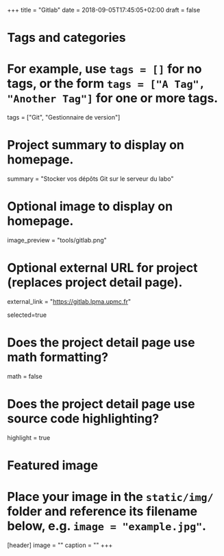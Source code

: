 +++
title = "Gitlab"
date = 2018-09-05T17:45:05+02:00
draft = false

# Tags and categories
# For example, use `tags = []` for no tags, or the form `tags = ["A Tag", "Another Tag"]` for one or more tags.
tags = ["Git", "Gestionnaire de version"]

# Project summary to display on homepage.
summary = "Stocker vos dépôts Git sur le serveur du labo"

# Optional image to display on homepage.
image_preview = "tools/gitlab.png"

# Optional external URL for project (replaces project detail page).
external_link = "https://gitlab.lpma.upmc.fr"

selected=true

# Does the project detail page use math formatting?
math = false

# Does the project detail page use source code highlighting?
highlight = true


# Featured image
# Place your image in the `static/img/` folder and reference its filename below, e.g. `image = "example.jpg"`.
[header]
image = ""
caption = ""
+++
